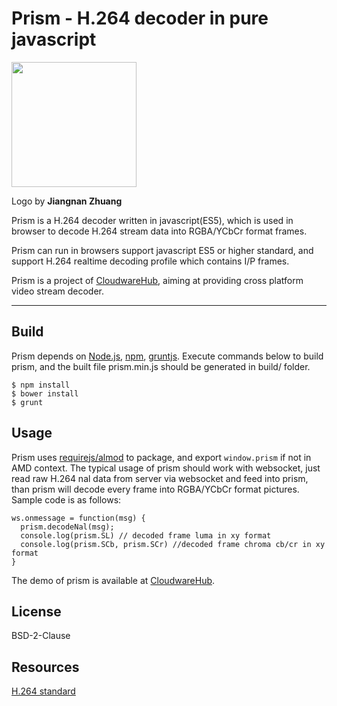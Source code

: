
# Prism - H.264 decoder in pure javascript 

<img align="" height="200" src="http://cdn.cloudwarehub.com/42.pic_hd.jpg"> 

Logo by **Jiangnan Zhuang**

Prism is a H.264 decoder written in javascript(ES5), which is used in browser to decode H.264 stream data into RGBA/YCbCr format frames.

Prism can run in browsers support javascript ES5 or higher standard, and support H.264 realtime decoding profile which contains I/P frames.

Prism is a project of [CloudwareHub](http://www.cloudwarehub.com), aiming at providing cross platform video stream decoder.

----

## Build

Prism depends on [Node.js](http://nodejs.org/), [npm](http://npmjs.org/), [gruntjs](http://gruntjs.com/). 
Execute commands below to build prism, and the built file prism.min.js should be generated in build/ folder.
```
$ npm install
$ bower install
$ grunt
```
## Usage

Prism uses [requirejs/almod](https://github.com/requirejs/almond) to package, and export `window.prism` if not in AMD context.
The typical usage of prism should work with websocket, just read raw H.264 nal data from server via websocket and feed into prism, than prism will decode every frame into RGBA/YCbCr format pictures.
Sample code is as follows:
```
ws.onmessage = function(msg) {
  prism.decodeNal(msg);
  console.log(prism.SL) // decoded frame luma in xy format
  console.log(prism.SCb, prism.SCr) //decoded frame chroma cb/cr in xy format
}
```
The demo of prism is available at [CloudwareHub](http://www.cloudwarehub.com).
## License
BSD-2-Clause

## Resources
[H.264 standard](https://www.itu.int/rec/T-REC-H.264)

